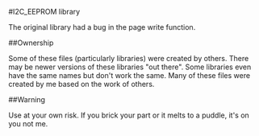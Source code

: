 #I2C_EEPROM library

The original library had a bug in the page write function.

##Ownership

Some of these files (particularly libraries) were created by others. There may be newer versions of these libraries "out there". Some libraries even have the same names but don't work the same. Many of these files were created by me based on the work of others.

##Warning

Use at your own risk. If you brick your part or it melts to a puddle, it's on you not me.
